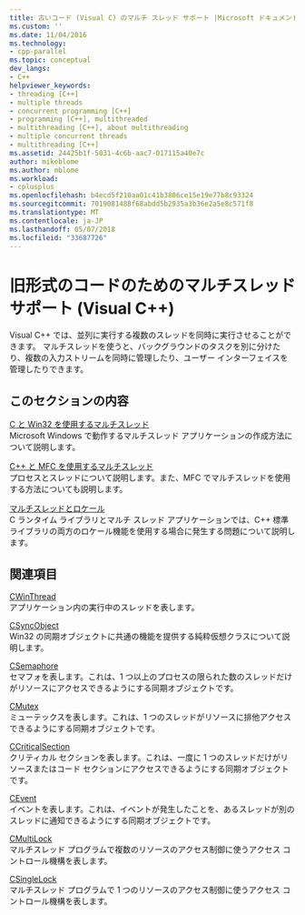 ```yaml
---
title: 古いコード (Visual C) のマルチ スレッド サポート |Microsoft ドキュメント
ms.custom: ''
ms.date: 11/04/2016
ms.technology:
- cpp-parallel
ms.topic: conceptual
dev_langs:
- C++
helpviewer_keywords:
- threading [C++]
- multiple threads
- concurrent programming [C++]
- programming [C++], multithreaded
- multithreading [C++], about multithreading
- multiple concurrent threads
- multithreading [C++]
ms.assetid: 24425b1f-5031-4c6b-aac7-017115a40e7c
author: mikeblome
ms.author: mblome
ms.workload:
- cplusplus
ms.openlocfilehash: b4ecd5f210aa01c41b3806ce15e19e77b8c93324
ms.sourcegitcommit: 7019081488f68abdd5b2935a3b36e2a5e8c571f8
ms.translationtype: MT
ms.contentlocale: ja-JP
ms.lasthandoff: 05/07/2018
ms.locfileid: "33687726"
---
```

# <a name="multithreading-support-for-older-code-visual-c"></a>旧形式のコードのためのマルチスレッド サポート (Visual C++)
Visual C++ では、並列に実行する複数のスレッドを同時に実行させることができます。 マルチスレッドを使うと、バックグラウンドのタスクを別に分けたり、複数の入力ストリームを同時に管理したり、ユーザー インターフェイスを管理したりできます。  
  
## <a name="in-this-section"></a>このセクションの内容  
 [C と Win32 を使用するマルチスレッド](../parallel/multithreading-with-c-and-win32.md)  
 Microsoft Windows で動作するマルチスレッド アプリケーションの作成方法について説明します。  
  
 [C++ と MFC を使用するマルチスレッド](../parallel/multithreading-with-cpp-and-mfc.md)  
 プロセスとスレッドについて説明します。また、MFC でマルチスレッドを使用する方法についても説明します。  
  
 [マルチスレッドとロケール](../parallel/multithreading-and-locales.md)  
 C ランタイム ライブラリとマルチ スレッド アプリケーションでは、C++ 標準ライブラリの両方のロケール機能を使用する場合に発生する問題について説明します。  
  
## <a name="related-sections"></a>関連項目  
 [CWinThread](../mfc/reference/cwinthread-class.md)  
 アプリケーション内の実行中のスレッドを表します。  
  
 [CSyncObject](../mfc/reference/csyncobject-class.md)  
 Win32 の同期オブジェクトに共通の機能を提供する純粋仮想クラスについて説明します。  
  
 [CSemaphore](../mfc/reference/csemaphore-class.md)  
 セマフォを表します。これは、1 つ以上のプロセスの限られた数のスレッドだけがリソースにアクセスできるようにする同期オブジェクトです。  
  
 [CMutex](../mfc/reference/cmutex-class.md)  
 ミューテックスを表します。これは、1 つのスレッドがリソースに排他アクセスできるようにする同期オブジェクトです。  
  
 [CCriticalSection](../mfc/reference/ccriticalsection-class.md)  
 クリティカル セクションを表します。これは、一度に 1 つのスレッドだけがリソースまたはコード セクションにアクセスできるようにする同期オブジェクトです。  
  
 [CEvent](../mfc/reference/cevent-class.md)  
 イベントを表します。これは、イベントが発生したことを、あるスレッドが別のスレッドに通知できるようにする同期オブジェクトです。  
  
 [CMultiLock](../mfc/reference/cmultilock-class.md)  
 マルチスレッド プログラムで複数のリソースのアクセス制御に使うアクセス コントロール機構を表します。  
  
 [CSingleLock](../mfc/reference/csinglelock-class.md)  
 マルチスレッド プログラムで 1 つのリソースのアクセス制御に使うアクセス コントロール機構を表します。  
